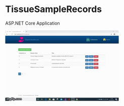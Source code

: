 # TissueSampleRecords
ASP.NET Core Application

![Output sample](https://github.com/Mike-Wilkins/TissueSampleRecords/blob/master/4ja3vn.gif)
